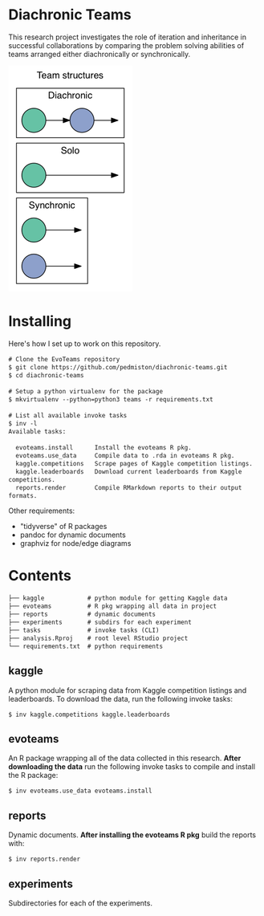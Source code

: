 # Diachronic Teams

This research project investigates the role of iteration and inheritance in successful collaborations by comparing the problem solving abilities of teams arranged either diachronically or synchronically.

![](/team-structures.png)

# Installing

Here's how I set up to work on this repository.

    # Clone the EvoTeams repository
    $ git clone https://github.com/pedmiston/diachronic-teams.git
    $ cd diachronic-teams

    # Setup a python virtualenv for the package
    $ mkvirtualenv --python=python3 teams -r requirements.txt

    # List all available invoke tasks
    $ inv -l
    Available tasks:

      evoteams.install      Install the evoteams R pkg.
      evoteams.use_data     Compile data to .rda in evoteams R pkg.
      kaggle.competitions   Scrape pages of Kaggle competition listings.
      kaggle.leaderboards   Download current leaderboards from Kaggle competitions.
      reports.render        Compile RMarkdown reports to their output formats.

Other requirements:

- "tidyverse" of R packages
- pandoc for dynamic documents
- graphviz for node/edge diagrams

# Contents

    ├── kaggle            # python module for getting Kaggle data
    ├── evoteams          # R pkg wrapping all data in project
    ├── reports           # dynamic documents
    ├── experiments       # subdirs for each experiment
    ├── tasks             # invoke tasks (CLI)
    ├── analysis.Rproj    # root level RStudio project
    └── requirements.txt  # python requirements

## kaggle

A python module for scraping data from Kaggle competition listings and leaderboards. To download the data, run the following invoke tasks:

    $ inv kaggle.competitions kaggle.leaderboards

## evoteams

An R package wrapping all of the data collected in this research. **After downloading the data** run the following invoke tasks to compile and install the R package:

    $ inv evoteams.use_data evoteams.install

## reports

Dynamic documents. **After installing the evoteams R pkg** build the reports with:

    $ inv reports.render

## experiments

Subdirectories for each of the experiments.

